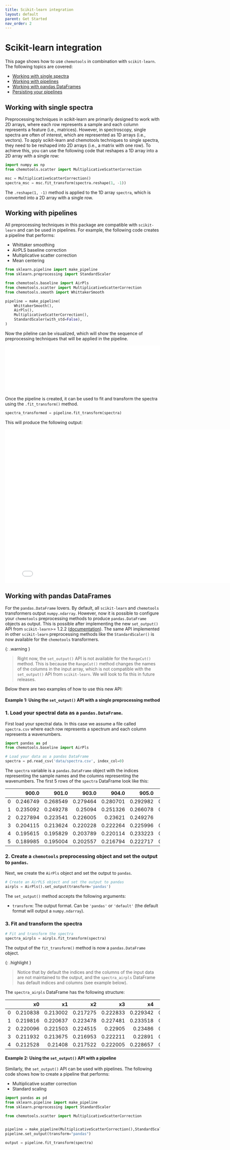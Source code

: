 ```yaml
---
title: Scikit-learn integration
layout: default
parent: Get Started
nav_order: 2
---
```


# __Scikit-learn integration__

This page shows how to use ```chemotools``` in combination with ```scikit-learn```. The following topics are covered:

- [Working with single spectra](#working-with-single-spectra)
- [Working with pipelines](#working-with-pipelines)
- [Working with pandas DataFrames](#working-with-pandas-dataframes)
- [Persisting your pipelines](#persisting-your-pipelines)

## __Working with single spectra__
Preprocessing techniques in scikit-learn are primarily designed to work with 2D arrays, where each row represents a sample and each column represents a feature (i.e., matrices). However, in spectroscopy, single spectra are often of interest, which are represented as 1D arrays (i.e., vectors). To apply scikit-learn and chemotools techniques to single spectra, they need to be reshaped into 2D arrays (i.e., a matrix with one row). To achieve this, you can use the following code that reshapes a 1D array into a 2D array with a single row:

```python
import numpy as np
from chemotools.scatter import MultiplicativeScatterCorrection

msc = MultiplicativeScatterCorrection()
spectra_msc = msc.fit_transform(spectra.reshape(1, -1))
```
The ```.reshape(1, -1)``` method is applied to the 1D array ```spectra```, which is converted into a 2D array with a single row.

## __Working with pipelines__
All preprocessing techniques in this package are compatible with ```scikit-learn``` and can be used in pipelines. For example, the following code creates a pipeline that performs:

- Whittaker smoothing
- AirPLS baseline correction
- Multiplicative scatter correction
- Mean centering

```python
from sklearn.pipeline import make_pipeline
from sklearn.preprocessing import StandardScaler

from chemotools.baseline import AirPls
from chemotools.scatter import MultiplicativeScatterCorrection
from chemotools.smooth import WhittakerSmooth

pipeline = make_pipeline(
    WhittakerSmooth(),
    AirPls(),
    MultiplicativeScatterCorrection(),
    StandardScaler(with_std=False),
)
```
Now the pileline can be visualized, which will show the sequence of preprocessing techniques that will be applied in the pipeline.

<iframe src="figures/pipeline_visual.html" width="100%" style="border: none;"></iframe>

Once the pipeline is created, it can be used to fit and transform the spectra using the ```.fit_transform()``` method.

```python
spectra_transformed = pipeline.fit_transform(spectra)
```
This will produce the following output:

<iframe src="figures/pipeline.html" width="800px" height="500px" style="border: none;"></iframe>

## __Working with pandas DataFrames__
For the ```pandas.DataFrame``` lovers. By default, all ```scikit-learn``` and ```chemotools``` transformers output ```numpy.ndarray```. However, now it is possible to configure your ```chemotools``` preprocessing methods to produce ```pandas.DataFrame``` objects as output. This is possible after implementing the new ```set_output()``` API from ```scikit-learn```>= 1.2.2 ([documentation](https://scikit-learn.org/stable/auto_examples/miscellaneous/plot_set_output.html)). The same API implemented in other ```scikit-learn``` preprocessing methods like the ```StandardScaler()``` is now available for the ```chemotools``` transformers. 

{: .warning }
> Right now, the ```set_output()``` API is not available for the ```RangeCut()``` method. This is because the ```RangeCut()``` method changes the names of the columns in the input array, which is not compatible with the ```set_output()``` API from ```scikit-learn```. We will look to fix this in future releases.

Below there are two examples of how to use this new API:

#### __Example 1: Using the ```set_output()``` API with a single preprocessing method__

### 1. Load your spectral data as a ```pandas.DataFrame```.
First load your spectral data. In this case we assume a file called ```spectra.csv``` where each row represents a spectrum and each column represents a wavenumbers.

```python
import pandas as pd
from chemotools.baseline import AirPls

# Load your data as a pandas DataFrame
spectra = pd.read_csv('data/spectra.csv', index_col=0)
```

The ```spectra``` variable is a ```pandas.DataFrame``` object with the indices representing the sample names and the columns representing the wavenumbers. The first 5 rows of the ```spectra``` DataFrame look like this:

|    |    900.0 |    901.0 |    903.0 |    904.0 |    905.0 |    906.0 |    908.0 |    909.0 |    910.0 |
|---:|---------:|---------:|---------:|---------:|---------:|---------:|---------:|---------:|---------:|
|  0 | 0.246749 | 0.268549 | 0.279464 | 0.280701 | 0.292982 | 0.288912 | 0.297167 | 0.310435 | 0.325145 |
|  1 | 0.235092 | 0.249278 | 0.25094  | 0.251326 | 0.266078 | 0.263885 | 0.279901 | 0.295895 | 0.297663 |
|  2 | 0.227894 | 0.223541 | 0.226005 | 0.23621  | 0.249276 | 0.26032  | 0.258642 | 0.282584 | 0.285163 |
|  3 | 0.204115 | 0.213624 | 0.220228 | 0.222264 | 0.225996 | 0.232336 | 0.235273 | 0.261938 | 0.26663  |
|  4 | 0.195615 | 0.195829 | 0.203789 | 0.220114 | 0.233223 | 0.240248 | 0.246378 | 0.261398 | 0.267355 |
|  5 | 0.189985 | 0.195004 | 0.202557 | 0.216794 | 0.222717 | 0.230456 | 0.233048 | 0.270167 | 0.272373 |


### 2. Create a ```chemotools``` preprocessing object and set the output to ```pandas```.
Next, we create the ```AirPls``` object and set the output to ```pandas```.

```python
# Create an AirPLS object and set the output to pandas
airpls = AirPls().set_output(transform='pandas')
```
The ```set_output()``` method accepts the following arguments:

- ```transform```: The output format. Can be ```'pandas'``` or ```'default'``` (the default format will output a ```numpy.ndarray```).


### 3. Fit and transform the spectra

```python
# Fit and transform the spectra
spectra_airpls = airpls.fit_transform(spectra)
```

The output of the ```fit_transform()``` method is now a ```pandas.DataFrame``` object. 

{: .highlight }
> Notice that by default the indices and the columns of the input data are not maintained to the output, and the ```spectra_airpls``` DataFrame has default indices and columns (see example below).

The ```spectra_airpls``` DataFrame has the following structure:

|    |       x0 |       x1 |       x2 |       x3 |       x4 |       x5 |       x6 |       x7 |       x8 |       x9 |
|---:|---------:|---------:|---------:|---------:|---------:|---------:|---------:|---------:|---------:|---------:|
|  0 | 0.210838 | 0.213002 | 0.217275 | 0.222833 | 0.229342 | 0.236683 | 0.245315 | 0.254254 | 0.263244 | 0.272121 |
|  1 | 0.219816 | 0.220637 | 0.223478 | 0.227481 | 0.233518 | 0.240035 | 0.247666 | 0.256066 | 0.264704 | 0.273879 |
|  2 | 0.220096 | 0.221503 | 0.224515 | 0.22905  | 0.23486  | 0.242032 | 0.250077 | 0.25948  | 0.268111 | 0.276561 |
|  3 | 0.211932 | 0.213675 | 0.216953 | 0.222211 | 0.22891  | 0.235941 | 0.243654 | 0.252518 | 0.261452 | 0.270276 |
|  4 | 0.212528 | 0.21408  | 0.217522 | 0.222005 | 0.228657 | 0.236576 | 0.244935 | 0.253593 | 0.262239 | 0.271826 |

#### __Example 2: Using the ```set_output()``` API with a pipeline__

Similarly, the ```set_output()``` API can be used with pipelines. The following code shows how to create a pipeline that performs:

- Multiplicative scatter correction
- Standard scaling

```python
import pandas as pd
from sklearn.pipeline import make_pipeline
from sklearn.preprocessing import StandardScaler

from chemotools.scatter import MultiplicativeScatterCorrection


pipeline = make_pipeline(MultiplicativeScatterCorrection(),StandardScaler())
pipeline.set_output(transform="pandas")

output = pipeline.fit_transform(spectra)
```

